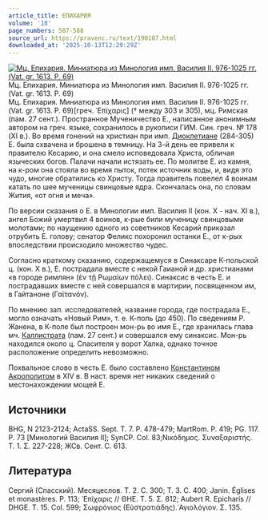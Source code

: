 ```yaml
---
article_title: ЕПИХАРИЯ
volume: '18'
page_numbers: 587-588
source_url: https://pravenc.ru/text/190107.html
downloaded_at: '2025-10-13T12:29:29Z'
---
```


[![Мц. Епихария. Миниатюра из Минология имп. Василия II. 976-1025 гг. (Vat. gr. 1613. P. 69)](https://pravenc.ru/data/216/495/1234/i200.jpg "Кликните для увеличения картинки")](https://pravenc.ru/data/216/495/1234/i400.jpg)Мц. Епихария. Миниатюра из Минология имп. Василия II. 976-1025 гг. (Vat. gr. 1613. P. 69)  
Мц. Епихария. Миниатюра из Минология имп. Василия II. 976-1025 гг. (Vat. gr. 1613. P. 69)[греч. ᾿Επίχαρις] († между 303 и 305), мц. Римская (пам. 27 сент.). Пространное Мученичество Е., написанное анонимным автором на греч. языке, сохранилось в рукописи ГИМ. Син. греч. № 178 (XI в.). Во время гонений на христиан при имп. [Диоклетиане](https://pravenc.ru/text/Диоклетиан.html) (284-305) Е. была схвачена и брошена в темницу. На 3-й день ее привели к правителю Кесарию, и она смело исповедовала Христа, обличая языческих богов. Палачи начали истязать ее. По молитве Е. из камня, на к-ром она стояла во время пыток, потек источник воды, и, видя это чудо, многие обратились ко Христу. Тогда правитель повелел 4 воинам катать по шее мученицы свинцовые ядра. Скончалась она, по словам Жития, «от огня и меча».

По версии сказания о Е. в Минологии имп. Василия II (кон. X - нач. XI в.), ангел Божий умертвил 4 воинов, к-рые били мученицу свинцовыми молотами; по наущению одного из советников Кесарий приказал отрубить Е. голову; сенатор Феликс похоронил останки Е., от к-рых впоследствии происходило множество чудес.

Согласно краткому сказанию, содержащемуся в Синаксаре К-польской ц. (кон. X в.), Е. пострадала вместе с некой Гаианой и др. христианами «в городе римлян» (ἐν τῇ Ρωμαίων πόλει). Синаксис в честь Е. и пострадавших вместе с ней совершался в мартирии, посвященном им, в Гайтаноне (Γαϊτανόν).

По мнению зап. исследователей, название города, где пострадала Е., могло означать «Новый Рим», т. е. К-поль (до 450). По сведениям Р. Жанена, в К-поле был построен мон-рь во имя Е., где хранилась глава мч. [Каллистрата](https://pravenc.ru/text/Каллистрата.html) (пам. 27 сент.) и совершался ему синаксис. Мон-рь находился около ц. Спасителя у ворот Халка, однако точное расположение определить невозможно.

Похвальное слово в честь Е. было составлено [Константином Акрополитом](<https://pravenc.ru/text/Константином Акрополитом.html>) в XIV в. В наст. время нет никаких сведений о местонахождении мощей Е.

## Источники

BHG, N 2123-2124; ActaSS. Sept. T. 7. P. 478-479; MartRom. P. 419; PG. 117. Р. 73 [Минологий Василия II]; SynCP. Col. 83;Νικόδημος. Συναξαριστής. Τ. 1. Σ. 227-228; ЖСв. Сент. С. 613.

## Литература

Сергий (Спасский). Месяцеслов. Т. 2. С. 300; Т. 3. С. 400; Janin. Églises et monastères. P. 113; ᾿Επίχαρις // ΘΗΕ. Τ. 5. Σ. 812; Aubert R. Epicharis // DHGE. T. 15. Col. 599; Σωφρόνιος (Εὐστρατιάδης).῾Αγιολόγιον. Σ. 135.
